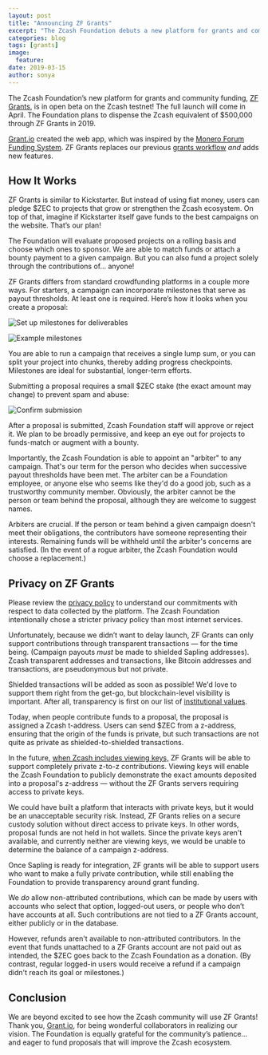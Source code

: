 ```yaml
---
layout: post
title: "Announcing ZF Grants"
excerpt: "The Zcash Foundation debuts a new platform for grants and community funding."
categories: blog
tags: [grants]
image:
  feature: 
date: 2019-03-15
author: sonya
---
```


The Zcash Foundation’s new platform for grants and community funding, [ZF Grants](https://grants.zfnd.org/), is in open beta on the Zcash testnet! The full launch will come in April. The Foundation plans to dispense the Zcash equivalent of $500,000 through ZF Grants in 2019.

[Grant.io](https://grant.io/) created the web app, which was inspired by the [Monero Forum Funding System](https://www.getmonero.org/forum-funding-system/). ZF Grants replaces our previous [grants workflow](https://www.zfnd.org/tags/#grants) _and_ adds new features.

## How It Works

ZF Grants is similar to Kickstarter. But instead of using fiat money, users can pledge $ZEC to projects that grow or strengthen the Zcash ecosystem. On top of that, imagine if Kickstarter itself gave funds to the best campaigns on the website. That’s our plan!

The Foundation will evaluate proposed projects on a rolling basis and choose which ones to sponsor. We are able to match funds or attach a bounty payment to a given campaign. But you can also fund a project solely through the contributions of… anyone!

ZF Grants differs from standard crowdfunding platforms in a couple more ways. For starters, a campaign can incorporate milestones that serve as payout thresholds. At least one is required. Here’s how it looks when you create a proposal:

![Set up milestones for deliverables](https://www.zfnd.org/images/E659D518-1A4F-4F0E-953B-1454238E5B47.png)

![Example milestones](https://www.zfnd.org/images/B665D80F-F28D-4DAD-B4AF-3E37501B681C.png)

You are able to run a campaign that receives a single lump sum, or you can split your project into chunks, thereby adding progress checkpoints. Milestones are ideal for substantial, longer-term efforts.

Submitting a proposal requires a small $ZEC stake (the exact amount may change) to prevent spam and abuse:

![Confirm submission](https://www.zfnd.org/images/BA715B69-1FD4-43EC-9924-D1FA485EC6BF.png)

After a proposal is submitted, Zcash Foundation staff will approve or reject it. We plan to be broadly permissive, and keep an eye out for projects to funds-match or augment with a bounty.

Importantly, the Zcash Foundation is able to appoint an "arbiter" to any campaign. That's our term for the person who decides when successive payout thresholds have been met. The arbiter can be a Foundation employee, or anyone else who seems like they'd do a good job, such as a trustworthy community member. Obviously, the arbiter cannot be the person or team behind the proposal, although they are welcome to suggest names.

Arbiters are crucial. If the person or team behind a given campaign doesn't meet their obligations, the contributors have someone representing their interests. Remaining funds will be withheld until the arbiter's concerns are satisfied. (In the event of a rogue arbiter, the Zcash Foundation would choose a replacement.)

## Privacy on ZF Grants

Please review the [privacy policy](https://grants.zfnd.org/privacy) to understand our commitments with respect to data collected by the platform. The Zcash Foundation intentionally chose a stricter privacy policy than most internet services.

Unfortunately, because we didn’t want to delay launch, ZF Grants can only support contributions through transparent transactions — for the time being. (Campaign payouts *must* be made to shielded Sapling addresses). Zcash transparent addresses and transactions, like Bitcoin addresses and transactions, are pseudonymous but not private.

Shielded transactions will be added as soon as possible! We'd love to support them right from the get-go, but blockchain-level visibility is important. After all, transparency is first on our list of [institutional values](https://www.zfnd.org/about/#values).

Today, when people contribute funds to a proposal, the proposal is assigned a Zcash t-address. Users can send $ZEC from a z-address, ensuring that the origin of the funds is private, but such transactions are not quite as private as shielded-to-shielded transactions.

In the future, [when Zcash includes viewing keys,](https://z.cash/blog/viewing-keys-selective-disclosure/) ZF Grants will be able to support completely private z-to-z contributions. Viewing keys will enable the Zcash Foundation to publicly demonstrate the exact amounts deposited into a proposal's z-address — without the ZF Grants servers requiring access to private keys.

We could have built a platform that interacts with private keys, but it would be an unacceptable security risk. Instead, ZF Grants relies on a secure custody solution without direct access to private keys. In other words, proposal funds are not held in hot wallets. Since the private keys aren't available, and currently neither are viewing keys, we would be unable to determine the balance of a campaign z-address.

Once Sapling is ready for integration, ZF grants will be able to support users who want to make a fully private contribution, while still enabling the Foundation to provide transparency around grant funding.

We _do_ allow non-attributed contributions, which can be made by users with accounts who select that option, logged-out users, or people who don’t have accounts at all. Such contributions are not tied to a ZF Grants account, either publicly or in the database.

However, refunds aren't available to non-attributed contributors. In the event that funds unattached to a ZF Grants account are not paid out as intended, the $ZEC goes back to the Zcash Foundation as a donation. (By contrast, regular logged-in users would receive a refund if a campaign didn't reach its goal or milestones.)

## Conclusion

We are beyond excited to see how the Zcash community will use ZF Grants! Thank you, [Grant.io](https://grant.io/), for being wonderful collaborators in realizing our vision. The Foundation is equally grateful for the community’s patience… and eager to fund proposals that will improve the Zcash ecosystem.
